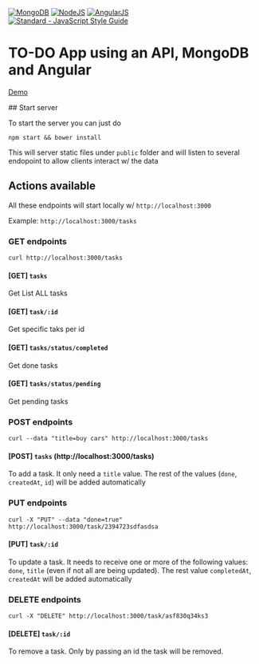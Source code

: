 [![MongoDB](https://github.com/FransLopez/logo-images/blob/master/logos/mongodb.png)](https://www.mongodb.com/)
[![NodeJS](https://github.com/FransLopez/logo-images/blob/master/logos/nodejs.png)](https://nodejs.org/)
[![AngularJS](https://github.com/FransLopez/logo-images/blob/master/logos/angularjs.png)](https://angularjs.org/)  
[![Standard - JavaScript Style Guide](https://img.shields.io/badge/code%20style-standard-brightgreen.svg)](http://standardjs.com/)

# TO-DO App using an API, MongoDB and Angular

[Demo](https://frans-todotasks.herokuapp.com/)

## Start server

To start the server you can just do

```
npm start && bower install
```

This will server static files under `public` folder and will listen to several endopoint to allow clients interact w/ the data

## Actions available

All these endpoints will start locally w/ `http://localhost:3000` 

Example: `http://localhost:3000/tasks`

### GET endpoints

```
curl http://localhost:3000/tasks
```

#### [GET] `tasks`

Get List ALL tasks

#### [GET] `task/:id` 

Get specific taks per id

#### [GET] `tasks/status/completed` 

Get done tasks

#### [GET] `tasks/status/pending` 

Get pending tasks

### POST endpoints

```
curl --data "title=buy cars" http://localhost:3000/tasks
```

#### [POST] `tasks` (http://localhost:3000/tasks)

To add a task. It only need a `title` value. The rest of the values (`done`, `createdAt`, `id`) will be added automatically

### PUT endpoints

```
curl -X "PUT" --data "done=true" http://localhost:3000/task/2394723sdfasdsa
```

#### [PUT] `task/:id` 

To update a task. It needs to receive one or more of the following values: `done`, `title` (even if not all are being updated). The rest value `completedAt`, `createdAt` will be added automatically

### DELETE endpoints

```
curl -X "DELETE" http://localhost:3000/task/asf830q34ks3
```

#### [DELETE] `task/:id` 

To remove a task. Only by passing an id the task will be removed.
